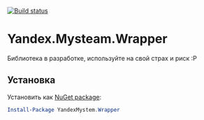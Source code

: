 [![Build status](https://ci.appveyor.com/api/projects/status/2tdbupljbipsy5h0/branch/master?svg=true)](https://ci.appveyor.com/project/NickRimmer/yandex-mysteam-wrapper/branch/master)


# Yandex.Mysteam.Wrapper
Библиотека в разработке, используйте на свой страх и риск :Р

## Установка

Установить как [NuGet package](https://www.nuget.org/packages/YandexMystem.Wrapper/):

```powershell
Install-Package YandexMystem.Wrapper
```
